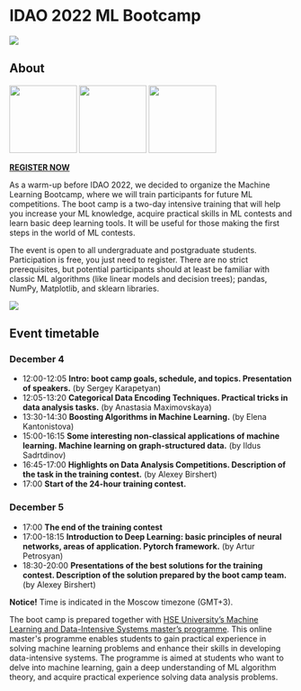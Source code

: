 # IDAO 2022 ML Bootcamp

[<img src="https://idao.world/wp-content/uploads/2021/11/Bootcamp-1.png">](https://idao.world/bootcamp/)

## About

[<img src="https://idao.world/wp-content/uploads/2019/10/idao-main-logo.png" height=120x>](https://idao.world/)
[<img src="https://upload.wikimedia.org/wikipedia/commons/thumb/d/db/Yandex_Logo.svg/640px-Yandex_Logo.svg.png" height=120x>](https://yandex.ru/)
[<img src="https://static.tildacdn.com/tild6166-3135-4030-b138-346334323631/-24.png" height=120x>](https://www.hse.ru/en/)


[**REGISTER NOW**](https://forms.gle/FxQKCBRXubzCieJ99)

As a warm-up before IDAO 2022, we decided to organize the Machine Learning Bootcamp, where we will train participants for future ML competitions. The boot camp is a two-day intensive training that will help you increase your ML knowledge, acquire practical skills in ML contests and learn basic deep learning tools. It will be useful for those making the first steps in the world of ML contests.

The event is open to all undergraduate and postgraduate students. Participation is free, you just need to register. There are no strict prerequisites, but potential participants should at least be familiar with classic ML algorithms (like linear models and decision trees); pandas, NumPy, Matplotlib, and sklearn libraries. 

![](https://idao.world/wp-content/uploads/2021/11/Bootcamp.png)

## Event timetable

### December 4

- 12:00-12:05 **Intro: boot camp goals, schedule, and topics. Presentation of speakers.** (by Sergey Karapetyan)  
- 12:05-13:20 **Categorical Data Encoding Techniques. Practical tricks in data analysis tasks.** (by Anastasia Maximovskaya)
- 13:30-14:30 **Boosting Algorithms in Machine Learning.** (by Elena Kantonistova)
- 15:00-16:15 **Some interesting non-classical applications of machine learning. Machine learning on graph-structured data.** (by Ildus Sadrtdinov)
- 16:45-17:00 **Highlights on Data Analysis Competitions. Description of the task in the training contest.** (by Alexey Birshert)
- 17:00 **Start of the 24-hour training contest.**

### December 5

- 17:00 **The end of the training contest**
- 17:00-18:15 **Introduction to Deep Learning: basic principles of neural networks, areas of application. Pytorch framework.** (by Artur Petrosyan)
- 18:30-20:00 **Presentations of the best solutions for the training contest. Description of the solution prepared by the boot camp team.** (by Alexey Birshert)

**Notice!** Time is indicated in the Moscow timezone (GMT+3).

The boot camp is prepared together with [HSE University’s Machine Learning and Data-Intensive Systems master’s programme](https://www.hse.ru/en/ma/mlds/). This online master's programme enables students to gain practical experience in solving machine learning problems and enhance their skills in developing data-intensive systems. The programme is aimed at students who want to delve into machine learning, gain a deep understanding of ML algorithm theory, and acquire practical experience solving data analysis problems.

